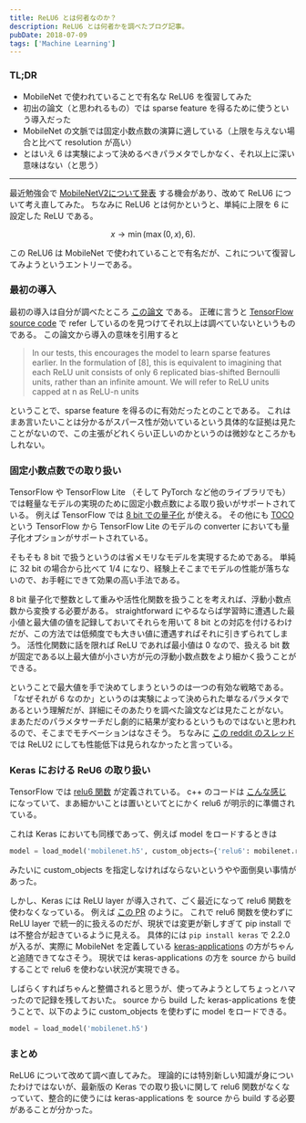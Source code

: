 ```yaml
---
title: ReLU6 とは何者なのか？
description: ReLU6 とは何者かを調べたブログ記事。
pubDate: 2018-07-09
tags: ['Machine Learning']
---
```


### TL;DR
- MobileNet で使われていることで有名な ReLU6 を復習してみた
- 初出の論文（と思われるもの）では sparse feature を得るために使うという導入だった
- MobileNet の文脈では固定小数点数の演算に適している（上限を与えない場合と比べて resolution が高い）
- とはいえ 6 は実験によって決めるべきパラメタでしかなく、それ以上に深い意味はない（と思う）
---

最近勉強会で [MobileNetV2について発表](https://speakerdeck.com/diracdiego/20180701-cvpr2018-reading-yoheikikuta) する機会があり、改めて ReLU6 について考え直してみた。
ちなみに ReLU6 とは何かというと、単純に上限を 6 に設定した ReLU である。

$$
x \rightarrow \min ( \max (0,x), 6 ).
$$

この ReLU6 は MobileNet で使われていることで有名だが、これについて復習してみようというエントリーである。

### 最初の導入
最初の導入は自分が調べたところ [この論文](http://www.cs.utoronto.ca/~kriz/conv-cifar10-aug2010.pdf) である。
正確に言うと [TensorFlow source code](https://github.com/tensorflow/tensorflow/blob/r1.8/tensorflow/python/ops/nn_ops.py#L1566-L1567) で refer しているのを見つけてそれ以上は調べていないというものである。
この論文から導入の意味を引用すると

> In our tests, this encourages the model to learn sparse features earlier. In the formulation of [8], this is
> equivalent to imagining that each ReLU unit consists of only 6 replicated bias-shifted Bernoulli units, rather
> than an infinite amount. We will refer to ReLU units capped at n as ReLU-n units

ということで、sparse feature を得るのに有効だったとのことである。
これはまあ言いたいことは分かるがスパース性が効いているという具体的な証拠は見たことがないので、この主張がどれくらい正しいのかというのは微妙なところかもしれない。

### 固定小数点数での取り扱い
TensorFlow や TensorFlow Lite （そして PyTorch など他のライブラリでも）では軽量なモデルの実現のために固定小数点数による取り扱いがサポートされている。
例えば TensorFlow では [8 bit での量子化](https://www.tensorflow.org/performance/quantization) が使える。
その他にも [TOCO](https://github.com/tensorflow/tensorflow/tree/master/tensorflow/contrib/lite/toco) という TensorFlow から TensorFlow Lite のモデルの converter においても量子化オプションがサポートされている。

そもそも 8 bit で扱うというのは省メモリなモデルを実現するためである。
単純に 32 bit の場合から比べて 1/4 になり、経験上そこまでモデルの性能が落ちないので、お手軽にできて効果の高い手法である。

8 bit 量子化で整数として重みや活性化関数を扱うことを考えれば、浮動小数点数から変換する必要がある。
straightforward にやるならば学習時に遭遇した最小値と最大値の値を記録しておいてそれらを用いて 8 bit との対応を付けるわけだが、この方法では低頻度でも大きい値に遭遇すればそれに引きずられてしまう。
活性化関数に話を限れば ReLU であれば最小値は 0 なので、扱える bit 数が固定である以上最大値が小さい方が元の浮動小数点数をより細かく扱うことができる。

ということで最大値を手で決めてしまうというのは一つの有効な戦略である。
「なぜそれが 6 なのか」というのは実験によって決められた単なるパラメタであるという理解だが、詳細にそのあたりを調べた論文などは見たことがない。
まあただのパラメタサーチだし劇的に結果が変わるというものではないと思われるので、そこまでモチベーションはなさそう。
ちなみに [この reddit のスレッド](https://www.reddit.com/r/MachineLearning/comments/3s65x8/tensorflow_relu6_minmaxfeatures_0_6/) では ReLU2 にしても性能低下は見られなかったと言っている。

### Keras における ReU6 の取り扱い
TensorFlow では [relu6 関数](https://github.com/tensorflow/tensorflow/blob/r1.8/tensorflow/python/ops/nn_ops.py#L1562-L1579) が定義されている。
c++ のコードは [こんな感じ](https://github.com/tensorflow/tensorflow/blob/982549ea3423df4270ff154e5c764beb43d472da/tensorflow/core/kernels/relu_op_functor.h#L59-L71) になっていて、まあ細かいことは置いといてとにかく relu6 が明示的に準備されている。

これは Keras においても同様であって、例えば model をロードするときは

```python
model = load_model('mobilenet.h5', custom_objects={'relu6': mobilenet.relu6})
```

みたいに custom_objects を指定しなければならないというやや面倒臭い事情があった。

しかし、Keras には ReLU layer が導入されて、ごく最近になって relu6 関数を使わなくなっている。
例えば [この PR](https://github.com/keras-team/keras-applications/pull/15/files) のように。
これで relu6 関数を使わずに ReLU layer で統一的に扱えるのだが、現状では変更が新しすぎて pip install では不整合が起きているように見える。
具体的には `pip install keras` で 2.2.0 が入るが、実際に MobileNet を定義している [keras-applications](https://github.com/keras-team/keras-applications) の方がちゃんと追随できてなさそう。
現状では keras-applications の方を source から build することで relu6 を使わない状況が実現できる。

しばらくすればちゃんと整備されると思うが、使ってみようとしてちょっとハマったので記録を残しておいた。
source から build した keras-applications を使うことで、以下のように custom_objects を使わずに model をロードできる。

```python
model = load_model('mobilenet.h5')
```

### まとめ
ReLU6 について改めて調べ直してみた。
理論的には特別新しい知識が身についたわけではないが、最新版の Keras での取り扱いに関して relu6 関数がなくなっていて、整合的に使うには keras-applications を source から build する必要があることが分かった。
